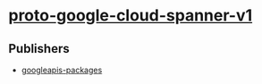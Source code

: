 # [proto-google-cloud-spanner-v1](https://pypi.org/project/proto-google-cloud-spanner-v1)



## Publishers
- [googleapis-packages](https://pypi.org/user/googleapis-packages)

